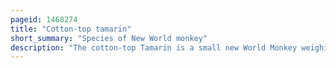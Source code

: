 ```yaml
---
pageid: 1468274
title: "Cotton-top tamarin"
short_summary: "Species of New World monkey"
description: "The cotton-top Tamarin is a small new World Monkey weighing less than 0. 5 kg . This New World Monkey can live up to 24 Years, but most of them die by 13 Years. One of the smallest primates the cotton-top Tamarin is easily recognised by its long white Sagittal Crest that extends from its Forehead to its Shoulders. The Species is found in tropical Forests and secondary Forests in northwestern Colombia where it is arboreal and diurnal. Its diet includes Insects and Plant Exudates and is an important Seed Disperser in the tropical Ecosystem."
---
```

